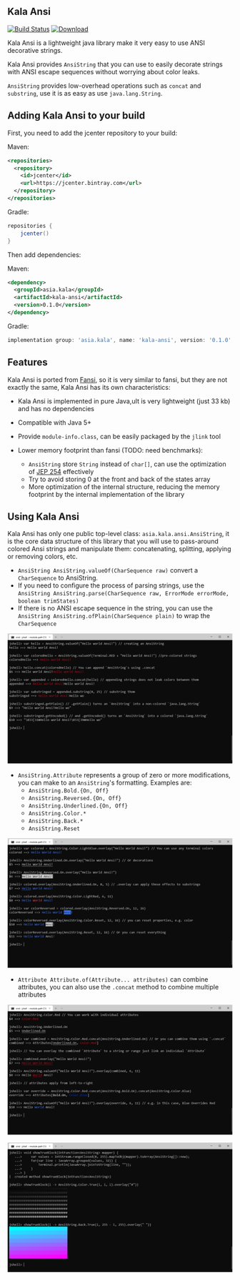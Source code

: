 ## Kala Ansi 

[![Build Status](https://travis-ci.com/Glavo/kala-ansi.svg?branch=master)](https://travis-ci.com/kala-projects/kala-ansi)
[ ![Download](https://api.bintray.com/packages/glavo/maven/kala-ansi/images/download.svg) ](https://bintray.com/glavo/maven/kala-ansi/_latestVersion)

Kala Ansi is a lightweight java library make it very easy to use ANSI decorative strings.

Kala Ansi provides `AnsiString` that you can use to easily decorate strings 
with ANSI escape sequences without worrying about color leaks. 

`AnsiString` provides low-overhead operations such as `concat` and `substring`,
use it is as easy as use `java.lang.String`.

## Adding Kala Ansi to your build

First, you need to add the jcenter repository to your build:

Maven: 
```xml
<repositories>
  <repository>
    <id>jcenter</id>
    <url>https://jcenter.bintray.com</url>
  </repository>
</repositories>
```

Gradle:
```groovy
repositories {
    jcenter()
}
```

Then add dependencies:

Maven:
```xml
<dependency>
  <groupId>asia.kala</groupId>
  <artifactId>kala-ansi</artifactId>
  <version>0.1.0</version>
</dependency>
```

Gradle:
```groovy
implementation group: 'asia.kala', name: 'kala-ansi', version: '0.1.0'
```

## Features

Kala Ansi is ported from [Fansi](https://github.com/lihaoyi/fansi), 
so it is very similar to fansi, but they are not exactly the same,
Kala Ansi has its own characteristics: 

* Kala Ansi is implemented in pure Java,uIt is very lightweight (just 33 kb) and has no dependencies
  
* Compatible with Java 5+

* Provide `module-info.class`, can be easily packaged by the `jlink` tool

* Lower memory footprint than fansi (TODO: need benchmarks):
  * `AnsiString` store `String` instead of `char[]`, 
    can use the optimization of [JEP 254](https://openjdk.java.net/jeps/254) effectively
  * Try to avoid storing 0 at the front and back of the states array
  * More optimization of the internal structure, reducing the memory footprint 
    by the internal implementation of the library
    
    
## Using Kala Ansi

Kala Ansi has only one public top-level class: `asia.kala.ansi.AnsiString`,
it is the core data structure of this library that you will 
use to pass-around colored Ansi strings and manipulate them:
concatenating, splitting, applying or removing colors, etc.

* `AnsiString AnsiString.valueOf(CharSequence raw)` convert a `CharSequence` to AnsiString.
* If you need to configure the process of parsing strings, 
  use the `AnsiString AnsiString.parse(CharSequence raw, ErrorMode errorMode, boolean trimStates)` 
* If there is no ANSI escape sequence in the string, 
you can use the `AnsiString AnsiString.ofPlain(CharSequence plain)` to wrap the `CharSequence`

![AnsiString](docs/AnsiString.png)

* `AnsiString.Attribute` represents a group of zero or more modifications,
  you can make to an `AnsiString`'s formatting. Examples are:
  * `AnsiString.Bold.{On, Off}`
  * `AnsiString.Reversed.{On, Off}`
  * `AnsiString.Underlined.{On, Off}`
  * `AnsiString.Color.*`
  * `AnsiString.Back.*`
  * `AnsiString.Reset`
 
![Attribute](docs/Attribute.png)

* `Attribute Attribute.of(Attribute... attributes)` can combine attributes,
  you can also use the `.concat` method to combine multiple attributes
  
![Attributes](docs/Attributes.png)

![TrueColor](docs/TrueColor.png)
